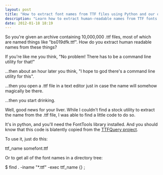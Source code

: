 ```yaml
---
layout: post
title: "How to extract font names from TTF files using Python and our old friend 'the command line'"
description: "Learn how to extract human-readable names from TTF fonts."
date: 2012-01-18 18:19
---
```


So you're given an archive containing 10,000,000 .ttf files, most 
of which are named things like "bs019dfk.ttf". How do you extract human
readable names from these things?

<!--more-->

If you're like me you think, "No problem! There has to be a command line
utility for that!"

...then about an hour later you think, "I hope to god there's a command line
utility for this".

...then you open a .ttf file in a text editor just in case the name will
somehow magically be there.

...then you start drinking.


Well, good news for your liver. While I couldn't find a stock utility to 
extract the name from the .ttf file, I was able to find a little code to do
so.

It's in python, and you'll need the FontTools library installed. And you should
know that this code is blatently copied from the [TTFQuery project](http://pypi.python.org/pypi/TTFQuery/1.0.2).

<script src="https://gist.github.com/1637310.js"> </script>

To use it, just do this:

 ttf_name somefont.ttf

Or to get all of the font names in a directory tree:

$ find . -iname "*.ttf" -exec ttf_name {} \;

